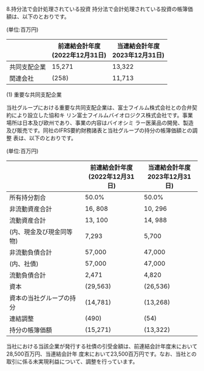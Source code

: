 8.持分法で会計処理されている投資 持分法で会計処理されている投資の帳簿価額は、以下のとおりです。

(単位:百万円)

|        | 前連結会計年度<br>(2022年12月31日) | 当連結会計年度<br>2023年12月31日) |
|--------|--------------------------|-------------------------|
| 共同支配企業 | 15,271                   | 13,322                  |
| 関連会社   | (258)                    | 11,713                  |

(1) 重要な共同支配企業

当社グループにおける重要な共同支配企業は、富士フイルム株式会社との合弁契約により設立した協和キ リン富士フイルムバイオロジクス株式会社です。事業場所は日本及び欧州であり、事業の内容はバイオシミ ラー医薬品の開発、製造及び販売です。同社のIFRS要約財務諸表と当社グループの持分の帳簿価額との調整 表は、以下のとおりです。

(単位:百万円)

|               | 前連結会計年度<br>(2022年12月31日) | 当連結会計年度<br>2023年12月31日) |
|---------------|--------------------------|-------------------------|
| 所有持分割合        | 50.0%                    | 50.0%                   |
| 非流動資産合計       | 16, 808                  | 10, 296                 |
| 流動資産合計        | 13, 100                  | 14, 988                 |
| (内、現金及び現金同等物) | 7,293                    | 5,700                   |
| 非流動負債合計       | 57,000                   | 47,000                  |
| (内、社債)        | 57,000                   | 47,000                  |
| 流動負債合計        | 2,471                    | 4,820                   |
| 資本            | (29,563)                 | (26,536)                |
| 資本の当社グループの持分  | (14,781)                 | (13,268)                |
| 連結調整          | (490)                    | (54)                    |
| 持分の帳簿価額       | (15,271)                 | (13,322)                |

当社における当該企業が発行する社債の引受金額は、前連結会計年度末において28,500百万円、当連結会計年 度末において23,500百万円です。なお、当社との取引に係る未実現利益について、調整を行っています。